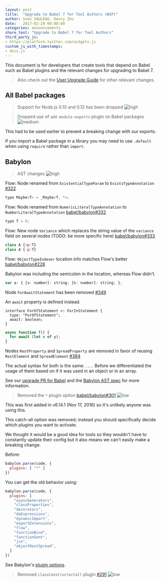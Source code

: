 ```yaml
---
layout: post
title:  "Upgrade to Babel 7 for Tool Authors (WIP)"
author: Sven SAULEAU, Henry Zhu
date:   2017-02-29 00:00:00
categories: announcements
share_text: "Upgrade to Babel 7 for Tool Authors"
third_party_js:
- https://platform.twitter.com/widgets.js
custom_js_with_timestamps:
- docs.js
---
```


This document is for developers that create tools that depend on Babel such as Babel plugins and the relevant changes for upgrading to Babel 7.

> Also check out the [User Upgrade Guide](/blog/2017/02/29/upgrade-guide-for-babel-7) for other relevant changes.

## All Babel packages

> Support for Node.js 0.10 and 0.12 has been dropped ![high](https://img.shields.io/badge/level%20of%20awesome%3F-high-red.svg)
 
> Dropped use of `add-module-exports` plugin on Babel packages ![medium](https://img.shields.io/badge/risk%20of%20breakage%3F-medium-yellow.svg)

This had to be used earlier to prevent a breaking change with our exports.

If you import a Babel package in a library you may need to use `.default` when using `require` rather than `import`.

## Babylon

> AST changes ![high](https://img.shields.io/badge/risk%20of%20breakage%3F-high-red.svg)

Flow: Node renamed from `ExistentialTypeParam` to `ExistsTypeAnnotation` [#322](https://github.com/babel/babylon/pull/322)

```js
type Maybe<T> = _Maybe<T, *>;
```

Flow: Node renamed from `NumericLiteralTypeAnnotation` to `NumberLiteralTypeAnnotation` [babel/babylon#332](https://github.com/babel/babylon/pull/332)

```js
type T = 0;
```

Flow: New node `Variance` which replaces the string value of the `variance` field on several nodes (TODO: be more specific here) [babel/babylon#333](https://github.com/babel/babylon/pull/333)

```js
class A {+p:T}
class A {-p:T}
```

Flow: `ObjectTypeIndexer` location info matches Flow's better [babel/babylon#228](https://github.com/babel/babylon/pull/228)

Babylon was including the semicolon in the location, whereas Flow didn't.

```js
var a: { [a: number]: string; [b: number]: string; };
```

Node `ForAwaitStatement` has been removed [#349](https://github.com/babel/babylon/pull/349)

An `await` property is defined instead.

```text
interface ForOfStatement <: ForInStatement {
  type: "ForOfStatement";
  await: boolean;
}
```

```js
async function f() {
  for await (let x of y);
}
```

Nodes `RestProperty` and `SpreadProperty` are removed in favor of reusing `RestElement` and `SpreadElement` [#384](https://github.com/babel/babylon/pull/384)

The actual syntax for both is the same: `...`. Before we differentiated the usage of them based on if it was used in an object or in an array.

See our [upgrade PR for Babel](https://github.com/babel/babel/pull/5317) and the [Babylon AST spec](https://github.com/babel/babylon/blob/7.0/ast/spec.md) for more information.

> Removed the `*` plugin option [babel/babylon#301](https://github.com/babel/babylon/pull/301) ![low](https://img.shields.io/badge/risk%20of%20breakage%3F-low-yellowgreen.svg)

This was first added in v6.14.1 (Nov 17, 2016) so it's unlikely anyone was using this.

This catch-all option was removed; instead you should specifically decide which plugins you want to activate.

We thought it would be a good idea for tools so they wouldn't have to constantly update their config but it also means we can't easily make a breaking change.

Before:

```js
babylon.parse(code, {
  plugins: [ "*" ]
})
```

You can get the old behavior using:

```js
babylon.parse(code, {
  plugins: [
    "asyncGenerators",
    "classProperties",
    "decorators",
    "doExpressions",
    "dynamicImport",
    "exportExtensions",
    "flow",
    "functionBind",
    "functionSent",
    "jsx",
    "objectRestSpread",
  ]
})
```

See Babylon's [plugin options](https://babeljs.io/docs/core-packages/babylon/#api-plugins).

> Removed `classConstructorCall` plugin [#291](https://github.com/babel/babylon/pull/291) ![low](https://img.shields.io/badge/risk%20of%20breakage%3F-low-yellowgreen.svg)
